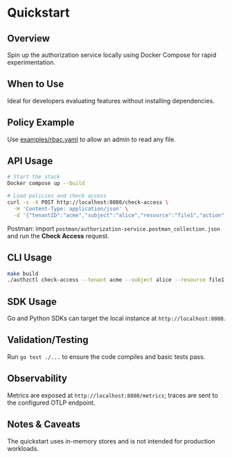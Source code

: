 # Quickstart

## Overview
Spin up the authorization service locally using Docker Compose for rapid experimentation.

## When to Use
Ideal for developers evaluating features without installing dependencies.

## Policy Example
Use [examples/rbac.yaml](../examples/rbac.yaml) to allow an admin to read any file.

## API Usage
```sh
# Start the stack
Docker compose up --build

# Load policies and check access
curl -s -X POST http://localhost:8080/check-access \
  -H 'Content-Type: application/json' \
  -d '{"tenantID":"acme","subject":"alice","resource":"file1","action":"read"}'
```
Postman: import `postman/authorization-service.postman_collection.json` and run the **Check Access** request.

## CLI Usage
```sh
make build
./authzctl check-access --tenant acme --subject alice --resource file1 --action read
```

## SDK Usage
Go and Python SDKs can target the local instance at `http://localhost:8080`.

## Validation/Testing
Run `go test ./...` to ensure the code compiles and basic tests pass.

## Observability
Metrics are exposed at `http://localhost:8080/metrics`; traces are sent to the configured OTLP endpoint.

## Notes & Caveats
The quickstart uses in-memory stores and is not intended for production workloads.

